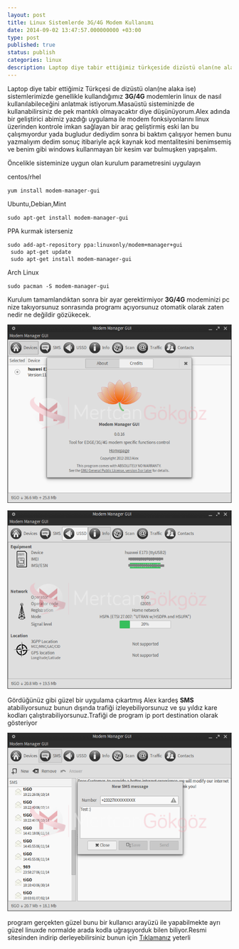 ```yaml
---
layout: post
title: Linux Sistemlerde 3G/4G Modem Kullanımı
date: 2014-09-02 13:47:57.000000000 +03:00
type: post
published: true
status: publish
categories: linux
description: Laptop diye tabir ettiğimiz türkçeside dizüstü olan(ne alaka ise) sistemlerimizde genellikle kullandığımız 3G/4G modemlerin linuxde nasıl kullanılabileceğin
---
```

Laptop diye tabir ettiğimiz Türkçesi de dizüstü olan(ne alaka ise) sistemlerimizde genellikle kullandığımız **3G/4G** modemlerin linux de nasıl kullanılabileceğini anlatmak istiyorum.Masaüstü sisteminizde de kullanabilirsiniz de pek mantıklı olmayacaktır diye düşünüyorum.Alex adında bir geliştirici abimiz yazdığı uygulama ile modem fonksiyonlarını linux üzerinden kontrole imkan sağlayan bir araç geliştirmiş eski lan bu çalışmıyordur yada bugludur dediydim sonra bi baktım çalışıyor hemen bunu yazmalıyım dedim sonuç itibariyle açık kaynak kod mentalitesini benimsemiş ve benim gibi windows kullanmayan bir kesim var bulmuşken yapışalım.

Öncelikle sisteminize uygun olan kurulum parametresini uygulayın

centos/rhel

    yum install modem-manager-gui

Ubuntu,Debian,Mint

    sudo apt-get install modem-manager-gui

PPA kurmak isterseniz

    sudo add-apt-repository ppa:linuxonly/modem+manager+gui
     sudo apt-get update
     sudo apt-get install modem-manager-gui

Arch Linux

    sudo pacman -S modem-manager-gui

Kurulum tamamlandıktan sonra bir ayar gerektirmiyor **3G/4G** modeminizi pc nize takıyorsunuz sonrasında programı açıyorsunuz otomatik olarak zaten nedir ne değildir gözükecek.

![3g.4g.usbmodemlinuxgorsel1](/assets/3g.4g.usbmodemlinuxgorsel1.png)

![3g.4g.usbmodemlinuxgorsel3](/assets/3g.4g.usbmodemlinuxgorsel3.png)

Gördüğünüz gibi güzel bir uygulama çıkartmış Alex kardeş **SMS** atabiliyorsunuz bunun dışında trafiği izleyebiliyorsunuz ve şu yıldız kare kodları çalıştırabiliyorsunuz.Trafiği de program ip port destination olarak gösteriyor

![3g.4g.usbmodemlinuxgorsel2](/assets/3g.4g.usbmodemlinuxgorsel2.png)

program gerçekten güzel bunu bir kullanıcı arayüzü ile yapabilmekte ayrı güzel linuxde normalde arada kodla uğraşıyorduk bilen biliyor.Resmi sitesinden indirip derleyebilirsiniz bunun için [Tıklamanız](http://linuxonly.ru/cms/page.php?7) yeterli
